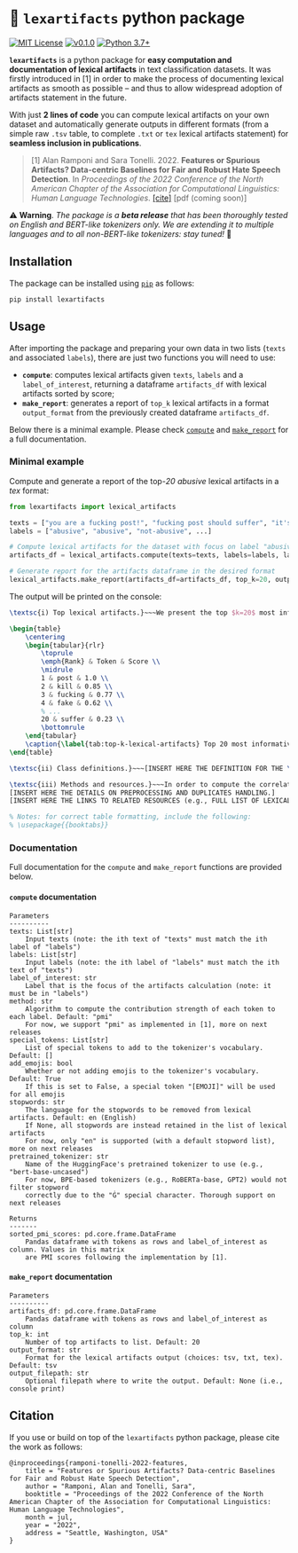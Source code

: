# :rocket: `lexartifacts` python package

[![MIT License](https://img.shields.io/badge/License-MIT-green.svg)](LICENSE)
[![v0.1.0](https://img.shields.io/badge/pypi-v0.1.0-orange)](https://pypi.org/project/lexartifacts/0.1.0/)
[![Python 3.7+](https://img.shields.io/badge/python-3.7+-blue)](#)

**`lexartifacts`** is a python package for **easy computation and documentation of lexical artifacts** in text classification datasets. It was firstly introduced in [1] in order to make the process of documenting lexical artifacts as smooth as possible – and thus to allow widespread adoption of artifacts statement in the future. 

With just **2 lines of code** you can compute lexical artifacts on your own dataset and automatically generate outputs in different formats (from a simple raw `.tsv` table, to complete `.txt` or `tex` lexical artifacts statement) for **seamless inclusion in publications**.


> [1] Alan Ramponi and Sara Tonelli. 2022. **Features or Spurious Artifacts? Data-centric Baselines for Fair and Robust Hate Speech Detection**. In *Proceedings of the 2022 Conference of the North American Chapter of the Association for Computational Linguistics: Human Language Technologies*. [[cite]](#citation) [pdf (coming soon)]

:warning: **Warning**. *The package is a **beta release** that has been thoroughly tested on English and BERT-like tokenizers only. We are extending it to multiple languages and to all non-BERT-like tokenizers: stay tuned!* :rocket:


## Installation

The package can be installed using [`pip`](https://pypi.org/project/lexartifacts/) as follows:

```
pip install lexartifacts
```

## Usage

After importing the package and preparing your own data in two lists (`texts` and associated `labels`), there are just two functions you will need to use:
- **`compute`**: computes lexical artifacts given `texts`, `labels` and a `label_of_interest`, returning a dataframe `artifacts_df` with lexical artifacts sorted by score;
- **`make_report`**: generates a report of `top_k` lexical artifacts in a format `output_format` from the previously created dataframe `artifacts_df`.

Below there is a minimal example. Please check [`compute`](#compute-documentation) and [`make_report`](#make_report-documentation) for a full documentation.


### Minimal example

Compute and generate a report of the top-*20* *abusive* lexical artifacts in a *tex* format:

```python
from lexartifacts import lexical_artifacts

texts = ["you are a fucking post!", "fucking post should suffer", "it's fucking great!", ...]
labels = ["abusive", "abusive", "not-abusive", ...]

# Compute lexical artifacts for the dataset with focus on label "abusive"
artifacts_df = lexical_artifacts.compute(texts=texts, labels=labels, label_of_interest="abusive")

# Generate report for the artifacts dataframe in the desired format
lexical_artifacts.make_report(artifacts_df=artifacts_df, top_k=20, output_format="tex")
```

The output will be printed on the console:

```latex
\textsc{i) Top lexical artifacts.}~~~We present the top $k=20$ most informative tokens for the \emph{abusive} class along with their scores in Table \ref{tab:top-k-lexical-artifacts}.

\begin{table}
    \centering
    \begin{tabular}{rlr}
        \toprule
        \emph{Rank} & Token & Score \\
        \midrule
        1 & post & 1.0 \\
        2 & kill & 0.85 \\
        3 & fucking & 0.77 \\
        4 & fake & 0.62 \\
        % ...
        20 & suffer & 0.23 \\
        \bottomrule
    \end{tabular}
    \caption{\label{tab:top-k-lexical-artifacts} Top 20 most informative tokens for the abusive class according to PMI.}
\end{table}

\textsc{ii) Class definitions.}~~~[INSERT HERE THE DEFINITION FOR THE \emph{abusive} CLASS.]

\textsc{iii) Methods and resources.}~~~In order to compute the correlation between tokens to the \emph{abusive} class we employ [INSERT HERE THE METHOD USED FOR COMPUTING LEXICAL ARTIFACTS].
[INSERT HERE THE DETAILS ON PREPROCESSING AND DUPLICATES HANDLING.]
[INSERT HERE THE LINKS TO RELATED RESOURCES (e.g., FULL LIST OF LEXICAL ARTIFACTS).]

% Notes: for correct table formatting, include the following:
% \usepackage{{booktabs}}
```

### Documentation

Full documentation for the `compute` and `make_report` functions are provided below.

#### `compute` documentation

```
Parameters
----------
texts: List[str]
    Input texts (note: the ith text of "texts" must match the ith label of "labels")
labels: List[str]
    Input labels (note: the ith label of "labels" must match the ith text of "texts")
label_of_interest: str
    Label that is the focus of the artifacts calculation (note: it must be in "labels")
method: str
    Algorithm to compute the contribution strength of each token to each label. Default: "pmi"
    For now, we support "pmi" as implemented in [1], more on next releases
special_tokens: List[str]
    List of special tokens to add to the tokenizer's vocabulary. Default: []
add_emojis: bool
    Whether or not adding emojis to the tokenizer's vocabulary. Default: True
    If this is set to False, a special token "[EMOJI]" will be used for all emojis
stopwords: str
    The language for the stopwords to be removed from lexical artifacts. Default: en (English)
    If None, all stopwords are instead retained in the list of lexical artifacts
    For now, only "en" is supported (with a default stopword list), more on next releases
pretrained_tokenizer: str
    Name of the HuggingFace's pretrained tokenizer to use (e.g., "bert-base-uncased")
    For now, BPE-based tokenizers (e.g., RoBERTa-base, GPT2) would not filter stopword 
    correctly due to the "Ġ" special character. Thorough support on next releases

Returns
-------
sorted_pmi_scores: pd.core.frame.DataFrame
    Pandas dataframe with tokens as rows and label_of_interest as column. Values in this matrix 
    are PMI scores following the implementation by [1].
```

#### `make_report` documentation

```
Parameters
----------
artifacts_df: pd.core.frame.DataFrame
    Pandas dataframe with tokens as rows and label_of_interest as column
top_k: int
    Number of top artifacts to list. Default: 20
output_format: str
    Format for the lexical artifacts output (choices: tsv, txt, tex). Default: tsv
output_filepath: str
    Optional filepath where to write the output. Default: None (i.e., console print)
```


## Citation

If you use or build on top of the `lexartifacts` python package, please cite the work as follows:

```
@inproceedings{ramponi-tonelli-2022-features,
    title = "Features or Spurious Artifacts? Data-centric Baselines for Fair and Robust Hate Speech Detection",
    author = "Ramponi, Alan and Tonelli, Sara",
    booktitle = "Proceedings of the 2022 Conference of the North American Chapter of the Association for Computational Linguistics: Human Language Technologies",
    month = jul,
    year = "2022",
    address = "Seattle, Washington, USA"
}
```